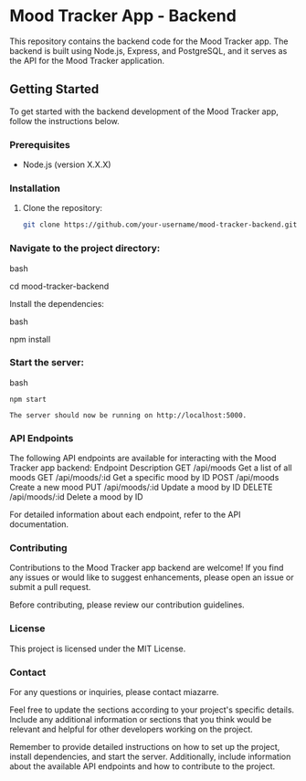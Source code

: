 # Mood Tracker App - Backend

This repository contains the backend code for the Mood Tracker app. The backend is built using Node.js, Express, and PostgreSQL, and it serves as the API for the Mood Tracker application.

## Getting Started

To get started with the backend development of the Mood Tracker app, follow the instructions below.

### Prerequisites

- Node.js (version X.X.X)

### Installation

1. Clone the repository:

   ```bash
   git clone https://github.com/your-username/mood-tracker-backend.git
   ```

### Navigate to the project directory:

bash

cd mood-tracker-backend

Install the dependencies:

bash

npm install

### Start the server:

bash

    npm start

    The server should now be running on http://localhost:5000.

### API Endpoints

The following API endpoints are available for interacting with the Mood Tracker app backend:
Endpoint Description
GET /api/moods Get a list of all moods
GET /api/moods/:id Get a specific mood by ID
POST /api/moods Create a new mood
PUT /api/moods/:id Update a mood by ID
DELETE /api/moods/:id Delete a mood by ID

For detailed information about each endpoint, refer to the API documentation.

### Contributing

Contributions to the Mood Tracker app backend are welcome! If you find any issues or would like to suggest enhancements, please open an issue or submit a pull request.

Before contributing, please review our contribution guidelines.

### License

This project is licensed under the MIT License.

### Contact

For any questions or inquiries, please contact miazarre.

Feel free to update the sections according to your project's specific details. Include any additional information or sections that you think would be relevant and helpful for other developers working on the project.

Remember to provide detailed instructions on how to set up the project, install dependencies, and start the server. Additionally, include information about the available API endpoints and how to contribute to the project.
